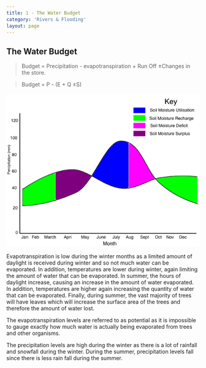 ```yaml
---
title: 1 - The Water Budget
category: 'Rivers & Flooding'
layout: page
---
```


The Water Budget
----------------

> Budget = Precipitation - evapotranspiration + Run Off ±Changes in the store.

> Budget = P - (E + Q ±S)

![](/Images/rivers/waterBudgetGraph.png)

Evapotranspiration is low during the winter months as a limited amount of daylight is received during winter and so not much water can be evaporated. In addition, temperatures are lower during winter, again limiting the amount of water that can be evaporated. In summer, the hours of daylight increase, causing an increase in the amount of water evaporated. In addition, temperatures are higher again increasing the quantity of water that can be evaporated. Finally, during summer, the vast majority of trees will have leaves which will increase the surface area of the trees and therefore the amount of water lost. 

The evapotranspiration levels are referred to as potential as it is impossible to gauge exactly how much water is actually being evaporated from trees and other organisms. 

The precipitation levels are high during the winter as there is a lot of rainfall and snowfall during the winter. During the summer, precipitation levels fall since there is less rain fall during the summer. 
